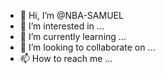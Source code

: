 - 👋 Hi, I’m @NBA-SAMUEL
- 👀 I’m interested in ...
- 🌱 I’m currently learning ...
- 💞️ I’m looking to collaborate on ...
- 📫 How to reach me ...

<!---
NBA-SAMUEL/NBA-SAMUEL is a ✨ special ✨ repository because its `README.md` (this file) appears on your GitHub profile.
You can click the Preview link to take a look at your changes.
--->

